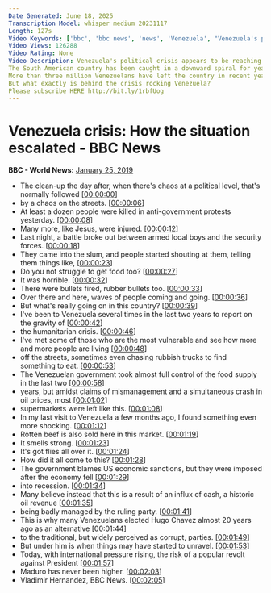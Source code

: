 ```yaml
---
Date Generated: June 18, 2025
Transcription Model: whisper medium 20231117
Length: 127s
Video Keywords: ['bbc', 'bbc news', 'news', 'Venezuela', "Venezuela's political crisis", 'Venezuela crisis', 'Maduro', 'Nicolás Maduro', 'South American', 'South American country', 'Venezuelans', 'humanitarian', 'venezuela news', 'latest news', 'world news', 'vladimir hernandez']
Video Views: 126288
Video Rating: None
Video Description: Venezuela's political crisis appears to be reaching boiling point amid growing efforts by the opposition to unseat the socialist president, Nicolás Maduro.
The South American country has been caught in a downward spiral for years with growing political discontent further fuelled by skyrocketing hyperinflation, power cuts and shortages of food and medicine.
More than three million Venezuelans have left the country in recent years.
But what exactly is behind the crisis rocking Venezuela?
Please subscribe HERE http://bit.ly/1rbfUog
---
```


# Venezuela crisis: How the situation escalated - BBC News
**BBC - World News:** [January 25, 2019](https://www.youtube.com/watch?v=p3RJX556u5M)
*  The clean-up the day after, when there's chaos at a political level, that's normally followed [[00:00:00](https://www.youtube.com/watch?v=p3RJX556u5M&t=0.0s)]
*  by a chaos on the streets. [[00:00:06](https://www.youtube.com/watch?v=p3RJX556u5M&t=6.28s)]
*  At least a dozen people were killed in anti-government protests yesterday. [[00:00:08](https://www.youtube.com/watch?v=p3RJX556u5M&t=8.38s)]
*  Many more, like Jesus, were injured. [[00:00:12](https://www.youtube.com/watch?v=p3RJX556u5M&t=12.16s)]
*  Last night, a battle broke out between armed local boys and the security forces. [[00:00:18](https://www.youtube.com/watch?v=p3RJX556u5M&t=18.8s)]
*  They came into the slum, and people started shouting at them, telling them things like, [[00:00:23](https://www.youtube.com/watch?v=p3RJX556u5M&t=23.36s)]
*  Do you not struggle to get food too? [[00:00:27](https://www.youtube.com/watch?v=p3RJX556u5M&t=27.88s)]
*  It was horrible. [[00:00:32](https://www.youtube.com/watch?v=p3RJX556u5M&t=32.68s)]
*  There were bullets fired, rubber bullets too. [[00:00:33](https://www.youtube.com/watch?v=p3RJX556u5M&t=33.68s)]
*  Over there and here, waves of people coming and going. [[00:00:36](https://www.youtube.com/watch?v=p3RJX556u5M&t=36.12s)]
*  But what's really going on in this country? [[00:00:39](https://www.youtube.com/watch?v=p3RJX556u5M&t=39.6s)]
*  I've been to Venezuela several times in the last two years to report on the gravity of [[00:00:42](https://www.youtube.com/watch?v=p3RJX556u5M&t=42.04s)]
*  the humanitarian crisis. [[00:00:46](https://www.youtube.com/watch?v=p3RJX556u5M&t=46.16s)]
*  I've met some of those who are the most vulnerable and see how more and more people are living [[00:00:48](https://www.youtube.com/watch?v=p3RJX556u5M&t=48.120000000000005s)]
*  off the streets, sometimes even chasing rubbish trucks to find something to eat. [[00:00:53](https://www.youtube.com/watch?v=p3RJX556u5M&t=53.0s)]
*  The Venezuelan government took almost full control of the food supply in the last two [[00:00:58](https://www.youtube.com/watch?v=p3RJX556u5M&t=58.44s)]
*  years, but amidst claims of mismanagement and a simultaneous crash in oil prices, most [[00:01:02](https://www.youtube.com/watch?v=p3RJX556u5M&t=62.44s)]
*  supermarkets were left like this. [[00:01:08](https://www.youtube.com/watch?v=p3RJX556u5M&t=68.16s)]
*  In my last visit to Venezuela a few months ago, I found something even more shocking. [[00:01:12](https://www.youtube.com/watch?v=p3RJX556u5M&t=72.76s)]
*  Rotten beef is also sold here in this market. [[00:01:19](https://www.youtube.com/watch?v=p3RJX556u5M&t=79.72s)]
*  It smells strong. [[00:01:23](https://www.youtube.com/watch?v=p3RJX556u5M&t=83.39999999999999s)]
*  It's got flies all over it. [[00:01:24](https://www.youtube.com/watch?v=p3RJX556u5M&t=84.39999999999999s)]
*  How did it all come to this? [[00:01:28](https://www.youtube.com/watch?v=p3RJX556u5M&t=88.0s)]
*  The government blames US economic sanctions, but they were imposed after the economy fell [[00:01:29](https://www.youtube.com/watch?v=p3RJX556u5M&t=89.67999999999999s)]
*  into recession. [[00:01:34](https://www.youtube.com/watch?v=p3RJX556u5M&t=94.28s)]
*  Many believe instead that this is a result of an influx of cash, a historic oil revenue [[00:01:35](https://www.youtube.com/watch?v=p3RJX556u5M&t=95.91999999999999s)]
*  being badly managed by the ruling party. [[00:01:41](https://www.youtube.com/watch?v=p3RJX556u5M&t=101.08s)]
*  This is why many Venezuelans elected Hugo Chavez almost 20 years ago as an alternative [[00:01:44](https://www.youtube.com/watch?v=p3RJX556u5M&t=104.44s)]
*  to the traditional, but widely perceived as corrupt, parties. [[00:01:49](https://www.youtube.com/watch?v=p3RJX556u5M&t=109.62s)]
*  But under him is when things may have started to unravel. [[00:01:53](https://www.youtube.com/watch?v=p3RJX556u5M&t=113.92s)]
*  Today, with international pressure rising, the risk of a popular revolt against President [[00:01:57](https://www.youtube.com/watch?v=p3RJX556u5M&t=117.84s)]
*  Maduro has never been higher. [[00:02:03](https://www.youtube.com/watch?v=p3RJX556u5M&t=123.36s)]
*  Vladimir Hernandez, BBC News. [[00:02:05](https://www.youtube.com/watch?v=p3RJX556u5M&t=125.52s)]
